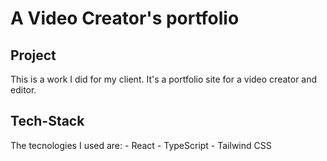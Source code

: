 # A Video Creator's portfolio

## Project

 This is a work I did for my client. It's a portfolio site for a video creator and editor.

## Tech-Stack

 The tecnologies I used are:
    - React
    - TypeScript
    - Tailwind CSS
